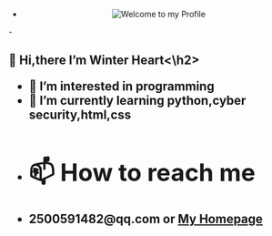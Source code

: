 - <div align="center">
  <img src="https://github.com/BrunnerLivio/brunnerlivio/blob/master/images/welcome.png?raw=true" style="max-width: 100%;" alt="Welcome to my Profile" />
-<h2>👋 Hi,there I’m Winter Heart<\h2>
- 👀 I’m interested in programming
- 🌱 I’m currently learning python,cyber security,html,css
- <h1>📫 How to reach me 
- <p>2500591482@qq.com or <a href="https://whgal.top/" target="_blank">My Homepage
<!---
nomaluser/nomaluser is a ✨ special ✨ repository because its `README.md` (this file) appears on your GitHub profile.
You can click the Preview link to take a look at your changes.
--->
